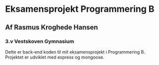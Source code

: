 # Eksamensprojekt Programmering B

## Af Rasmus Kroghede Hansen

### 3.v Vestskoven Gymnasium

Dette er back-end koden til mit eksamensprojekt i Programmering B. Projektet er udviklet med express og mongoose.
